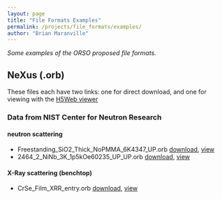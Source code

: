 ```yaml
---
layout: page
title: "File Formats Examples"
permalink: /projects/file_formats/examples/
author: "Brian Maranville"
---
```


_Some examples of the ORSO proposed file formats._

## NeXus (.orb)
These files each have two links: one for direct download, and one for viewing with the [H5Web viewer](https://h5web.panosc.eu)

### Data from NIST Center for Neutron Research
#### neutron scattering
 - Freestanding_SiO2_Thick_NoPMMA_6K4347_UP.orb [download](./Freestanding_SiO2_Thick_NoPMMA_6K4347_UP.orb), [view](https://h5web.panosc.eu/h5wasm?url=https%3A%2F%2Fwww.reflectometry.org%2Fprojects%2Ffile_formats%2Fexamples%2FFreestanding_SiO2_Thick_NoPMMA_6K4347_UP.orb)
 - 2464_2_NiNb_3K_1p5kOe60235_UP_UP.orb [download](./2464_2_NiNb_3K_1p5kOe60235_UP_UP.orb), [view](https://h5web.panosc.eu/h5wasm?url=https%3A%2F%2Fwww.reflectometry.org%2Fprojects%2Ffile_formats%2Fexamples%2F2464_2_NiNb_3K_1p5kOe60235_UP_UP.orb)

 #### X-Ray scattering (benchtop)
  - CrSe_Film_XRR_entry.orb [download](./CrSe_Film_XRR_entry.orb), [view](https://h5web.panosc.eu/h5wasm?url=https%3A%2F%2Fwww.reflectometry.org%2Fprojects%2Ffile_formats%2Fexamples%2FCrSe_Film_XRR_entry.orb)